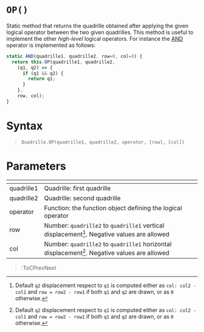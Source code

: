 # `OP()`

Static method that returns the quadrille obtained after applying the given logical operator between the two given quadrilles. This method is useful to implement the other _high-level_ logical operators. For instance the [AND](/docs/logic/and) operator is implemented as follows:

```js | p5.quadrille.js
static AND(quadrille1, quadrille2, row=0, col=0) {
  return this.OP(quadrille1, quadrille2,
    (q1, q2) => {
      if (q1 && q2) {
        return q1;
      }
    },
    row, col);
}
```

# Syntax

> `Quadrille.OP(quadrille1, quadrille2, operator, [row], [col])`

# Parameters

| <!-- -->   | <!-- -->                                                                                      |
|------------|-----------------------------------------------------------------------------------------------|
| quadrille1 | Quadrille: first quadrille                                                                    |
| quadrille2 | Quadrille: second quadrille                                                                   |
| operator   | Function: the function object defining the logical operator                                   |
| row        | Number: `quadrille2` to `quadrille1` vertical displacement[^1]. Negative values are allowed   |
| col        | Number: `quadrille2` to `quadrille1` horizontal displacement[^1]. Negative values are allowed |

[^1]: Default `q2` displacement respect to `q1` is computed either as `col: col2 - col1` and `row = row2 - row1` if both `q1` and `q2` are drawn, or as `0` otherwise. 

> :ToCPrevNext
